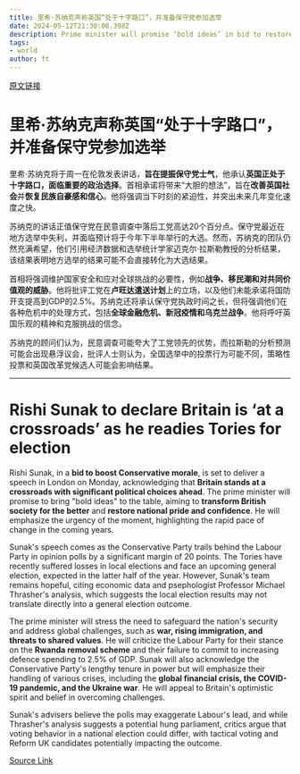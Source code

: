 ```yaml
---
title: 里希·苏纳克声称英国“处于十字路口”，并准备保守党参加选举
date: 2024-05-12T21:30:08.398Z
description: Prime minister will promise ‘bold ideas’ in bid to restore confidence and revive Conservative morale
tags: 
- world
author: ft
---
```


[原文链接](https://ft.com/content/ad8e6000-fd67-466d-baec-f411c076b1fe)

# 里希·苏纳克声称英国“处于十字路口”，并准备保守党参加选举

里希·苏纳克将于周一在伦敦发表讲话，**旨在提振保守党士气**，他承认**英国正处于十字路口，面临重要的政治选择**。首相承诺将带来“大胆的想法”，旨在**改善英国社会**并**恢复民族自豪感和信心**。他将强调当下时刻的紧迫性，并突出未来几年变化速度之快。

苏纳克的讲话正值保守党在民意调查中落后工党高达20个百分点。保守党最近在地方选举中失利，并面临预计将于今年下半年举行的大选。然而，苏纳克的团队仍然充满希望，他们引用经济数据和选举统计学家迈克尔·拉斯勒教授的分析结果，该结果表明地方选举的结果可能不会直接转化为大选结果。

首相将强调维护国家安全和应对全球挑战的必要性，例如**战争、移民潮和对共同价值观的威胁**。他将批评工党在**卢旺达遣送计划**上的立场，以及他们未能承诺将国防开支提高到GDP的2.5%。苏纳克还将承认保守党执政时间之长，但将强调他们在各种危机中的处理方式，包括**全球金融危机、新冠疫情和乌克兰战争**。他将呼吁英国乐观的精神和克服挑战的信念。

苏纳克的顾问们认为，民意调查可能夸大了工党领先的优势，而拉斯勒的分析预测可能会出现悬浮议会，批评人士则认为，全国选举中的投票行为可能不同，策略性投票和英国改革党候选人可能会影响结果。

---

# Rishi Sunak to declare Britain is ‘at a crossroads’ as he readies Tories for election

Rishi Sunak, in a **bid to boost Conservative morale**, is set to deliver a speech in London on Monday, acknowledging that **Britain stands at a crossroads with significant political choices ahead**. The prime minister will promise to bring "bold ideas" to the table, aiming to **transform British society for the better** and **restore national pride and confidence**. He will emphasize the urgency of the moment, highlighting the rapid pace of change in the coming years. 

Sunak's speech comes as the Conservative Party trails behind the Labour Party in opinion polls by a significant margin of 20 points. The Tories have recently suffered losses in local elections and face an upcoming general election, expected in the latter half of the year. However, Sunak's team remains hopeful, citing economic data and psephologist Professor Michael Thrasher's analysis, which suggests the local election results may not translate directly into a general election outcome. 

The prime minister will stress the need to safeguard the nation's security and address global challenges, such as **war, rising immigration, and threats to shared values**. He will criticize the Labour Party for their stance on the **Rwanda removal scheme** and their failure to commit to increasing defence spending to 2.5% of GDP. Sunak will also acknowledge the Conservative Party's lengthy tenure in power but will emphasize their handling of various crises, including the **global financial crisis, the COVID-19 pandemic, and the Ukraine war**. He will appeal to Britain's optimistic spirit and belief in overcoming challenges. 

Sunak's advisers believe the polls may exaggerate Labour's lead, and while Thrasher's analysis suggests a potential hung parliament, critics argue that voting behavior in a national election could differ, with tactical voting and Reform UK candidates potentially impacting the outcome.

[Source Link](https://ft.com/content/ad8e6000-fd67-466d-baec-f411c076b1fe)

